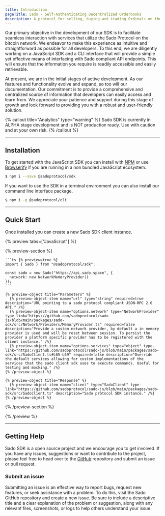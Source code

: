 ```yaml
---
title: Introduction
pageTitle: Sado - Self-Authenticating Decentralized Orderbooks
description: A protocol for selling, buying and trading Ordinals on the bitcoin network.
---
```


Our primary objective in the development of our SDK is to facilitate seamless interaction with services that utilize the Sado Protocol on the bitcoin network. We endeavor to make this experience as intuitive and straightforward as possible for all developers. To this end, we are diligently working on a JavaScript SDK and a CLI interface that will provide a simple yet effective means of interfacing with Sado compliant API endpoints. This will ensure that the information you require is readily accessible and easily retrievable.

At present, we are in the initial stages of active development. As our features and functionality evolve and expand, so too will our documentation. Our commitment is to provide a comprehensive and centralized source of information that developers can easily access and learn from. We appreciate your patience and support during this stage of growth and look forward to providing you with a robust and user-friendly solution.

{% callout title="Analytics" type="warning" %}
Sado SDK is currently in ALPHA stage development and is NOT production ready. Use with caution and at your own risk.
{% /callout %}

---

## Installation

To get started with the JavaScript SDK you can install with [NPM](https://www.npmjs.com/) or use [Browserify](https://browserify.org/) if you are running in a non bundled JavaScript ecosystem.

```sh
$ npm i --save @sadoprotocol/sdk
```

If you want to use the SDK in a terminal environment you can also install our command line interface package.

```sh
$ npm i -g @sadoprotocol/cli
```

---

## Quick Start

Once installed you can create a new Sado SDK client instance.

{% preview tabs=["JavaScript"] %}

  {% preview-section %}

    ```ts {% preview=true %}
    import { Sado } from "@sadoprotocol/sdk";

    const sado = new Sado("https://api.sado.space", {
      network: new NetworkMemoryProvider()
    });
    ```

    {% preview-object title="Parameters" %}
      {% preview-object-item name="url" type="string" required=true description="URL pointing to a sado protocol compliant JSON-RPC 2.0 API." /%}
      {% preview-object-item name="options.network" type="NetworkProvider" type-link="https://github.com/sadoprotocol/sado-js/blob/main/packages/sado-sdk/src/Network/Providers/MemoryProvider.ts" required=false description="Provide a custom network provider, by default a in memory provider is used and will be reset between session. To persist the provider a platform specific provider has to be registered with the client instance." /%}
      {% preview-object-item name="options.services" type="object" type-link="https://github.com/sadoprotocol/sado-js/blob/main/packages/sado-sdk/src/SadoClient.ts#L65-L69" required=false description="Override the default services allowing for custom implementations of the services that the sado client sdk uses to execute commands. Useful for testing and mocking." /%}
    {% /preview-object %}

    {% preview-object title="Response" %}
      {% preview-object-item name="client" type="SadoClient" type-link="https://github.com/sadoprotocol/sado-js/blob/main/packages/sado-sdk/src/SadoClient.ts" description="Sado protocol SDK instance." /%}
    {% /preview-object %}

  {% /preview-section %}

{% /preview %}

---

## Getting Help

Sado SDK is a open source project and we encourage you to get involved. If you have any issues, suggestions or want to contribute to the project, please feel free to head over to the [GitHub](https://github.com/sadoprotocol/sado-js) repository and submit an issue or pull request.

### Submit an issue

Submitting an issue is an effective way to report bugs, request new features, or seek assistance with a problem. To do this, visit the Sado GitHub repository and create a new issue. Be sure to include a descriptive title and a clear explanation of the problem or suggestion, along with any relevant files, screenshots, or logs to help others understand your issue.
